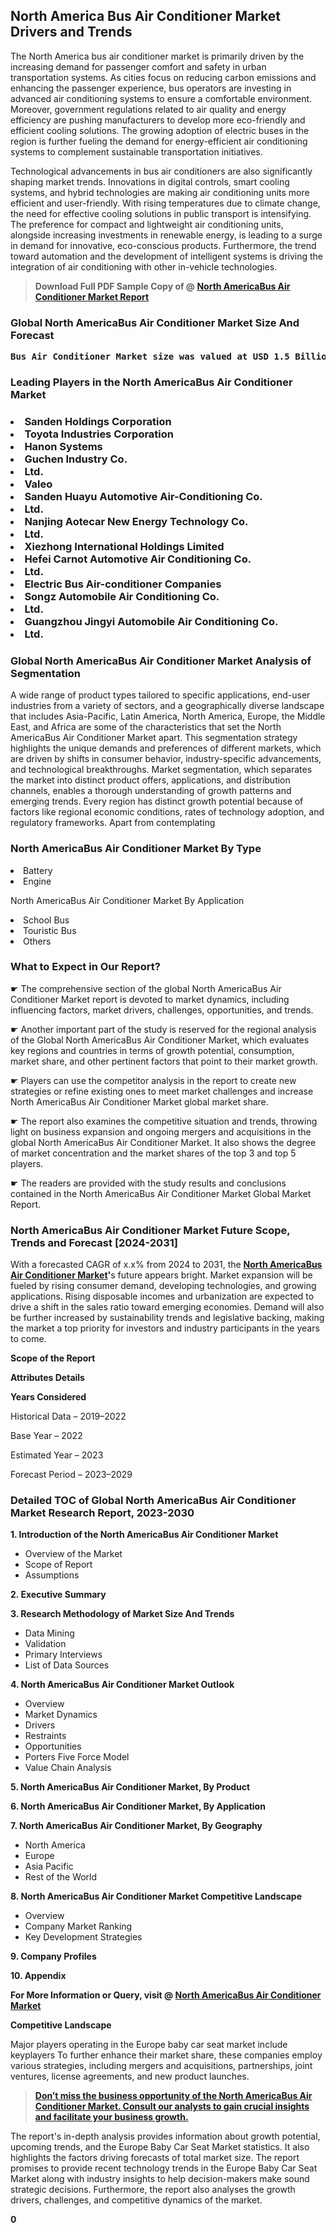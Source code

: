 <p> <h2>North America Bus Air Conditioner Market Drivers and Trends</h2><p>The North America bus air conditioner market is primarily driven by the increasing demand for passenger comfort and safety in urban transportation systems. As cities focus on reducing carbon emissions and enhancing the passenger experience, bus operators are investing in advanced air conditioning systems to ensure a comfortable environment. Moreover, government regulations related to air quality and energy efficiency are pushing manufacturers to develop more eco-friendly and efficient cooling solutions. The growing adoption of electric buses in the region is further fueling the demand for energy-efficient air conditioning systems to complement sustainable transportation initiatives.</p><p>Technological advancements in bus air conditioners are also significantly shaping market trends. Innovations in digital controls, smart cooling systems, and hybrid technologies are making air conditioning units more efficient and user-friendly. With rising temperatures due to climate change, the need for effective cooling solutions in public transport is intensifying. The preference for compact and lightweight air conditioning units, alongside increasing investments in renewable energy, is leading to a surge in demand for innovative, eco-conscious products. Furthermore, the trend toward automation and the development of intelligent systems is driving the integration of air conditioning with other in-vehicle technologies.</p></p><blockquote id="" class=""><strong>Download Full PDF Sample Copy of @&nbsp;<a href="https://www.verifiedmarketreports.com/download-sample/?rid=756566&utm_source=GitHub-Jan&utm_medium=280" target="_blank">North AmericaBus Air Conditioner Market Report</a>&nbsp;&nbsp;</strong></blockquote><h3 id="" class=""><strong>Global&nbsp;North AmericaBus Air Conditioner Market Size And Forecast</strong></h3><pre class="reader-text-block__code-block"><strong>Bus Air Conditioner Market size was valued at USD 1.5 Billion in 2022 and is projected to reach USD 2.5 Billion by 2030, growing at a CAGR of 7.5% from 2024 to 2030.</strong></pre><h3 id="" class="">Leading Players in the&nbsp;North AmericaBus Air Conditioner Market</h3><h3 class=""></Li><Li>Sanden Holdings Corporation</Li><Li> Toyota Industries Corporation</Li><Li> Hanon Systems</Li><Li> Guchen Industry Co.</Li><Li> Ltd.</Li><Li> Valeo</Li><Li> Sanden Huayu Automotive Air-Conditioning Co.</Li><Li> Ltd.</Li><Li> Nanjing Aotecar New Energy Technology Co.</Li><Li> Ltd.</Li><Li> Xiezhong International Holdings Limited</Li><Li> Hefei Carnot Automotive Air Conditioning Co.</Li><Li> Ltd.</Li><Li> Electric Bus Air-conditioner Companies</Li><Li> Songz Automobile Air Conditioning Co.</Li><Li> Ltd.</Li><Li> Guangzhou Jingyi Automobile Air Conditioning Co.</Li><Li> Ltd.</h3><h3 id="" class="">Global&nbsp;North AmericaBus Air Conditioner Market Analysis of Segmentation</h3><p id="" class="">A wide range of product types tailored to specific applications, end-user industries from a variety of sectors, and a geographically diverse landscape that includes Asia-Pacific, Latin America, North America, Europe, the Middle East, and Africa are some of the characteristics that set the North AmericaBus Air Conditioner Market apart. This segmentation strategy highlights the unique demands and preferences of different markets, which are driven by shifts in consumer behavior, industry-specific advancements, and technological breakthroughs. Market segmentation, which separates the market into distinct product offers, applications, and distribution channels, enables a thorough understanding of growth patterns and emerging trends. Every region has distinct growth potential because of factors like regional economic conditions, rates of technology adoption, and regulatory frameworks. Apart from contemplating</p><h3 id="" class="">North AmericaBus Air Conditioner Market&nbsp;By Type</h3><p></Li><Li>Battery</Li><Li> Engine</p><div class="" data-test-id=""><p>North AmericaBus Air Conditioner Market&nbsp;By Application</p></div><p class=""></Li><Li>School Bus</Li><Li> Touristic Bus</Li><Li> Others</p><div class="" data-test-id=""><h3><span class="">What to Expect in Our Report?</span></h3></div><div class="" data-test-id=""><p><span class="">☛ The comprehensive section of the global North AmericaBus Air Conditioner Market report is devoted to market dynamics, including influencing factors, market drivers, challenges, opportunities, and trends.</span></p></div><div class="" data-test-id=""><p><span class="">☛ Another important part of the study is reserved for the regional analysis of the Global North AmericaBus Air Conditioner Market, which evaluates key regions and countries in terms of growth potential, consumption, market share, and other pertinent factors that point to their market growth.</span></p></div><div class="" data-test-id=""><p><span class="">☛ Players can use the competitor analysis in the report to create new strategies or refine existing ones to meet market challenges and increase North AmericaBus Air Conditioner Market global market share.</span></p></div><div class="" data-test-id=""><p><span class="">☛ The report also examines the competitive situation and trends, throwing light on business expansion and ongoing mergers and acquisitions in the global North AmericaBus Air Conditioner Market. It also shows the degree of market concentration and the market shares of the top 3 and top 5 players.</span></p></div><div class="" data-test-id=""><p><span class="">☛ The readers are provided with the study results and conclusions contained in the North AmericaBus Air Conditioner Market Global Market Report.</span></p></div><div class="" data-test-id=""><h3><span class="">North AmericaBus Air Conditioner Market Future Scope, Trends and Forecast [2024-2031]</span></h3></div><div class="" data-test-id=""><p><span class="">With a forecasted CAGR of x.x% from 2024 to 2031, the <strong><a href="https://www.verifiedmarketreports.com/download-sample/?rid=756566&utm_source=GitHub-Jan&utm_medium=280" target="_blank">North AmericaBus Air Conditioner Market</a>'</strong>s future appears bright. Market expansion will be fueled by rising consumer demand, developing technologies, and growing applications. Rising disposable incomes and urbanization are expected to drive a shift in the sales ratio toward emerging economies. Demand will also be further increased by sustainability trends and legislative backing, making the market a top priority for investors and industry participants in the years to come.</span></p><p id="ember66" class="ember-view reader-text-block__paragraph"><strong>Scope of the Report</strong></p><p id="ember67" class="ember-view reader-text-block__paragraph"><strong>Attributes Details</strong></p><p id="ember68" class="ember-view reader-text-block__paragraph"><strong>Years Considered</strong></p><p id="ember69" class="ember-view reader-text-block__paragraph">Historical Data &ndash; 2019&ndash;2022</p><p id="ember70" class="ember-view reader-text-block__paragraph">Base Year &ndash; 2022</p><p id="ember71" class="ember-view reader-text-block__paragraph">Estimated Year &ndash; 2023</p><p id="ember72" class="ember-view reader-text-block__paragraph">Forecast Period &ndash; 2023&ndash;2029</p></div><h3 id="" class="">Detailed TOC of Global North AmericaBus Air Conditioner Market Research Report, 2023-2030</h3><p id="" class=""><strong>1. Introduction of the North AmericaBus Air Conditioner Market</strong></p><ul><li>Overview of the Market</li><li>Scope of Report</li><li>Assumptions</li></ul><p id="" class=""><strong>2. Executive Summary</strong></p><p id="" class=""><strong>3. Research Methodology of Market Size And Trends</strong></p><ul><li>Data Mining</li><li>Validation</li><li>Primary Interviews</li><li>List of Data Sources</li></ul><p id="" class=""><strong>4. North AmericaBus Air Conditioner Market Outlook</strong></p><ul><li>Overview</li><li>Market Dynamics</li><li>Drivers</li><li>Restraints</li><li>Opportunities</li><li>Porters Five Force Model</li><li>Value Chain Analysis</li></ul><p id="" class=""><strong>5. North AmericaBus Air Conditioner Market, By Product</strong></p><p id="" class=""><strong>6. North AmericaBus Air Conditioner Market, By Application</strong></p><p id="" class=""><strong>7. North AmericaBus Air Conditioner Market, By Geography</strong></p><ul><li>North America</li><li>Europe</li><li>Asia Pacific</li><li>Rest of the World</li></ul><p id="" class=""><strong>8. North AmericaBus Air Conditioner Market Competitive Landscape</strong></p><ul><li>Overview</li><li>Company Market Ranking</li><li>Key Development Strategies</li></ul><p id="" class=""><strong>9. Company Profiles</strong></p><p id="" class=""><strong>10. Appendix</strong></p><p><strong>For More Information or Query, visit&nbsp;@ <a href="https://www.verifiedmarketreports.com/product/bus-air-conditioner-market/" target="_blank">North AmericaBus Air Conditioner Market</a></strong></p><p id="ember61" class="ember-view reader-text-block__paragraph"><strong>Competitive Landscape</strong></p><p id="ember62" class="ember-view reader-text-block__paragraph">Major players operating in the Europe baby car seat market include keyplayers To further enhance their market share, these companies employ various strategies, including mergers and acquisitions, partnerships, joint ventures, license agreements, and new product launches.</p><blockquote id="ember63" class="ember-view reader-text-block__blockquote"><strong><a href="https://www.verifiedmarketreports.com/download-sample/?rid=756566&utm_source=GitHub-Jan&utm_medium=280" target="_blank">Don&rsquo;t miss the business opportunity of the North AmericaBus Air Conditioner Market. Consult our analysts to gain crucial insights and facilitate your business growth.</a></strong></blockquote><p id="ember64" class="ember-view reader-text-block__paragraph">The report's in-depth analysis provides information about growth potential, upcoming trends, and the Europe Baby Car Seat Market statistics. It also highlights the factors driving forecasts of total market size. The report promises to provide recent technology trends in the Europe Baby Car Seat Market along with industry insights to help decision-makers make sound strategic decisions. Furthermore, the report also analyses the growth drivers, challenges, and competitive dynamics of the market.</p><p class="ember-view reader-text-block__paragraph"><strong>0</strong></p>
